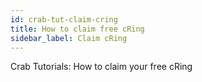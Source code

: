 ```yaml
---
id: crab-tut-claim-cring
title: How to claim free cRing
sidebar_label: Claim cRing
---
```


Crab Tutorials: How to claim your free cRing